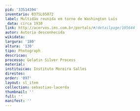 ```yaml
---
pid: '33514394'
inventario: 037SL05072
label: Multidão reunida em torno de Washington Luís
_data: circa 1930
link: http://acervos.ims.com.br/portals/#/detailpage/105644
autor: Autoria desconhecida
wikidata: 
largura: '180'
altura: '130'
tipo: Photograph
descricao: 
processo: Gelatin Silver Process
material: 
instituicao: Instituto Moreira Salles
direitos: 
order: '097'
layout: sl_item
collection: sebastiao-lacerda
thumbnail: ''
full: ''
manifest: ''
---
```

